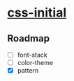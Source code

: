 # [css-initial](https://github.com/jlongyam/css-initial)

## Roadmap

- [ ] font-stack
- [ ] color-theme
- [x] pattern
